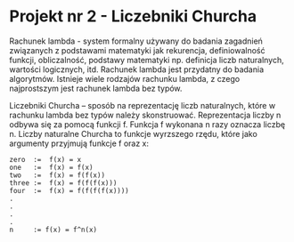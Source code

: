 # Projekt nr 2 - Liczebniki Churcha

Rachunek lambda - system formalny używany do badania zagadnień związanych z podstawami matematyki jak rekurencja,
definiowalność funkcji, obliczalność, podstawy matematyki np. definicja liczb naturalnych, wartości logicznych, itd.
Rachunek lambda jest przydatny do badania algorytmów. Istnieje wiele rodzajów rachunku lambda, z czego najprostszym jest rachunek lambda bez typów.

Liczebniki Churcha – sposób na reprezentację liczb naturalnych, które w rachunku lambda bez typów należy skonstruować.
Reprezentacja liczby n odbywa się za pomocą funkcji f. Funkcja f wykonana n razy oznacza liczbę n. Liczby naturalne Churcha
to funkcje wyrzszego rzędu, które jako argumenty przyjmują funkcje f oraz x:

```
zero  :=  f(x) = x
one   :=  f(x) = f(x)
two   :=  f(x) = f(f(x))
three :=  f(x) = f(f(f(x)))
four  :=  f(x) = f(f(f(f(x))))
.
.
.
.
n     := f(x) = f^n(x)
```


